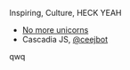 Inspiring, Culture, HECK YEAH

- [No more unicorns](https://www.youtube.com/watch?v=uLxpko00QKk) 
 - Cascadia JS, [@ceejbot](https://github.com/ceejbot)

qwq
